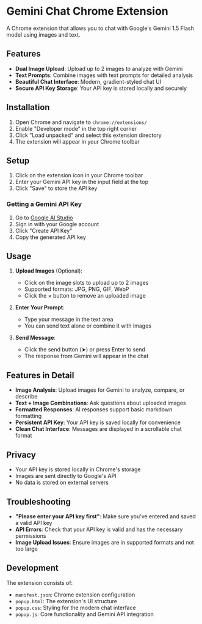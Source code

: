 # Gemini Chat Chrome Extension

A Chrome extension that allows you to chat with Google's Gemini 1.5 Flash model using images and text.

## Features

- **Dual Image Upload**: Upload up to 2 images to analyze with Gemini
- **Text Prompts**: Combine images with text prompts for detailed analysis
- **Beautiful Chat Interface**: Modern, gradient-styled chat UI
- **Secure API Key Storage**: Your API key is stored locally and securely

## Installation

1. Open Chrome and navigate to `chrome://extensions/`
2. Enable "Developer mode" in the top right corner
3. Click "Load unpacked" and select this extension directory
4. The extension will appear in your Chrome toolbar

## Setup

1. Click on the extension icon in your Chrome toolbar
2. Enter your Gemini API key in the input field at the top
3. Click "Save" to store the API key

### Getting a Gemini API Key

1. Go to [Google AI Studio](https://makersuite.google.com/app/apikey)
2. Sign in with your Google account
3. Click "Create API Key"
4. Copy the generated API key

## Usage

1. **Upload Images** (Optional):
   - Click on the image slots to upload up to 2 images
   - Supported formats: JPG, PNG, GIF, WebP
   - Click the × button to remove an uploaded image

2. **Enter Your Prompt**:
   - Type your message in the text area
   - You can send text alone or combine it with images

3. **Send Message**:
   - Click the send button (➤) or press Enter to send
   - The response from Gemini will appear in the chat

## Features in Detail

- **Image Analysis**: Upload images for Gemini to analyze, compare, or describe
- **Text + Image Combinations**: Ask questions about uploaded images
- **Formatted Responses**: AI responses support basic markdown formatting
- **Persistent API Key**: Your API key is saved locally for convenience
- **Clean Chat Interface**: Messages are displayed in a scrollable chat format

## Privacy

- Your API key is stored locally in Chrome's storage
- Images are sent directly to Google's API
- No data is stored on external servers

## Troubleshooting

- **"Please enter your API key first"**: Make sure you've entered and saved a valid API key
- **API Errors**: Check that your API key is valid and has the necessary permissions
- **Image Upload Issues**: Ensure images are in supported formats and not too large

## Development

The extension consists of:
- `manifest.json`: Chrome extension configuration
- `popup.html`: The extension's UI structure
- `popup.css`: Styling for the modern chat interface
- `popup.js`: Core functionality and Gemini API integration